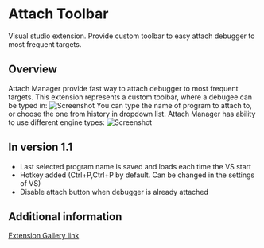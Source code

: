 # Attach Toolbar
Visual studio extension. Provide custom toolbar to easy attach debugger to most frequent targets.

## Overview

Attach Manager provide fast way to attach debugger to most frequent targets. This extension represents a custom toolbar, where a debugee can be typed in:
![Screenshot](http://i1.visualstudiogallery.msdn.s-msft.com/c4c35d6b-c5bb-4159-889d-cff4a748b83a/image/file/140871/1/2.png)
You can type the name of program to attach to, or choose the one from history in dropdown list.
Attach Manager has ability to use different engine types:
![Screenshot](http://i1.visualstudiogallery.msdn.s-msft.com/c4c35d6b-c5bb-4159-889d-cff4a748b83a/image/file/140872/1/2.png)

## In version 1.1

- Last selected program name is saved and loads each time the VS start
- Hotkey added (Ctrl+P,Ctrl+P by default. Can be changed in the settings of VS)
- Disable attach button when debugger is already attached

## Additional information

[Extension Gallery link](https://visualstudiogallery.msdn.microsoft.com/c4c35d6b-c5bb-4159-889d-cff4a748b83a)

